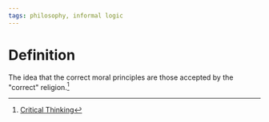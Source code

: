 ```yaml
---
tags: philosophy, informal logic
---
```


# Definition

The idea that the correct moral principles are those accepted by the "correct" religion.[^1]

[^1]: [Critical Thinking](zotero://open-pdf/library/items/UD4ABYRU?page=855)